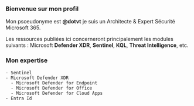 ### Bienvenue sur mon profil

Mon psoeudonyme est **@dotvt** je suis un Architecte & Expert Sécurité Microsoft 365. 

Les ressources publiées ici concerneront principalement les modules suivants : Microsoft **Defender XDR**, **Sentinel**, **KQL**, **Threat Intelligence**, etc. 

### Mon expertise 
```
- Sentinel
- Microsoft Defender XDR
  - Microsoft Defender for Endpoint
  - Microsoft Defender for Office
  - Microsoft Defender for Cloud Apps
- Entra Id
```
